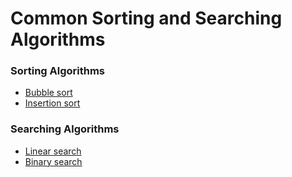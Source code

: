 # Common Sorting and Searching Algorithms

### Sorting Algorithms

- [Bubble sort](./sorting-algorithms/bubbleSort.js)
- [Insertion sort](./sorting-algorithms/insertionSort.js)

<!-- 
Todo:
- Selection sort
- Quick sort
- Merge sort
 -->

### Searching Algorithms

- [Linear search](./searching-algorithms/linearSearch.js)
- [Binary search](./searching-algorithms/binarySearch.js)
